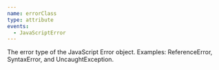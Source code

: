 ```yaml
---
name: errorClass
type: attribute
events:
  - JavaScriptError
---
```


The error type of the JavaScript Error object. Examples: ReferenceError, SyntaxError, and UncaughtException.